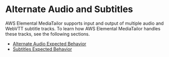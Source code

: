 # Alternate Audio and Subtitles<a name="manifest-audio-captions"></a>

AWS Elemental MediaTailor supports input and output of multiple audio and WebVTT subtitle tracks\. To learn how AWS Elemental MediaTailor handles these tracks, see the following sections\.


+ [Alternate Audio Expected Behavior](manifest-audio-captions-alternate.md)
+ [Subtitles Expected Behavior](manifest-audio-captions-subtitles.md)